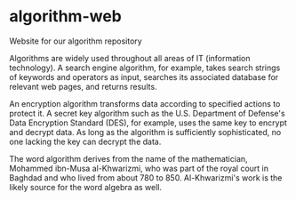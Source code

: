 # algorithm-web
Website for our algorithm repository

Algorithms are widely used throughout all areas of IT (information technology). A search engine algorithm, for example, takes search strings of keywords and operators as input, searches its associated database for relevant web pages, and returns results.

An encryption algorithm transforms data according to specified actions to protect it. A secret key algorithm such as the U.S. Department of Defense's Data Encryption Standard (DES), for example, uses the same key to encrypt and decrypt data. As long as the algorithm is sufficiently sophisticated, no one lacking the key can decrypt the data.

The word algorithm derives from the name of the mathematician, Mohammed ibn-Musa al-Khwarizmi, who was part of the royal court in Baghdad and who lived from about 780 to 850. Al-Khwarizmi's work is the likely source for the word algebra as well.
